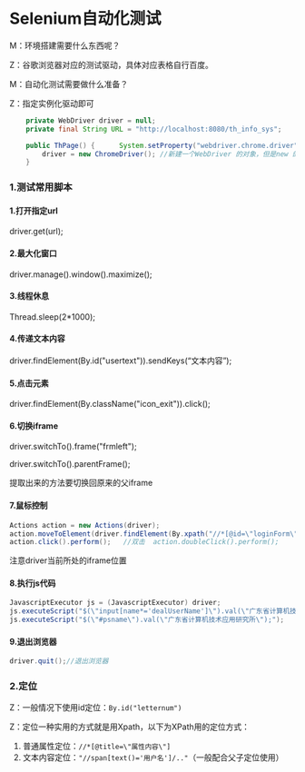 # Selenium自动化测试

M：环境搭建需要什么东西呢？

Z：谷歌浏览器对应的测试驱动，具体对应表格自行百度。

M：自动化测试需要做什么准备？

Z：指定实例化驱动即可

```java
    private WebDriver driver = null;
    private final String URL = "http://localhost:8080/th_info_sys";

    public ThPage() {      System.setProperty("webdriver.chrome.driver","D:\\chromedriver\\chromedriver.exe");//chromedriver服务地址
        driver = new ChromeDriver(); //新建一个WebDriver 的对象，但是new 的是FirefoxDriver的驱动
    }
```

### 1.测试常用脚本

#### 1.打开指定url

driver.get(url);

#### 2.最大化窗口

driver.manage().window().maximize();

#### 3.线程休息

Thread.sleep(2*1000);

#### 4.传递文本内容

driver.findElement(By.id("usertext")).sendKeys(“文本内容”);

#### 5.点击元素

driver.findElement(By.className("icon_exit")).click();

#### 6.切换iframe

driver.switchTo().frame("frmleft");

driver.switchTo().parentFrame();

提取出来的方法要切换回原来的父iframe

#### 7.鼠标控制

```java
Actions action = new Actions(driver);
action.moveToElement(driver.findElement(By.xpath("//*[@id=\"loginForm\"]/table/tbody/tr[7]/td/input")));
action.click().perform();   //双击  action.doubleClick().perform();
```

注意driver当前所处的iframe位置

#### 8.执行js代码

```java
JavascriptExecutor js = (JavascriptExecutor) driver;
js.executeScript("$(\"input[name*='dealUserName']\").val(\"广东省计算机技术应用研究所\");");   //注意引号问题
js.executeScript("$(\"#psname\").val(\"广东省计算机技术应用研究所\");");
```

#### 9.退出浏览器

```java
driver.quit();//退出浏览器
```

### 2.定位

Z：一般情况下使用id定位：``By.id("letternum")``  

Z：定位一种实用的方式就是用Xpath，以下为XPath用的定位方式：

1. 普通属性定位：``//*[@title=\"属性内容\"]``
2. 文本内容定位：``"//span[text()='用户名']/.."``（一般配合父子定位使用）

